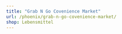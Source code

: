 ```yaml
---
title: "Grab N Go Covenience Market"
url: /phoenix/grab-n-go-covenience-market/
shop: Lebensmittel
---
```

